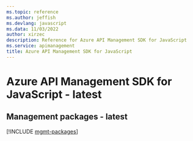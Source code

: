 ```yaml
---
ms.topic: reference
ms.author: jeffish
ms.devlang: javascript
ms.data: 11/03/2022
author: xirzec
description: Reference for Azure API Management SDK for JavaScript
ms.service: apimanagement
title: Azure API Management SDK for JavaScript
---
```

# Azure API Management SDK for JavaScript - latest

## Management packages - latest
[!INCLUDE [mgmt-packages](api-management-mgmt-index.md)]